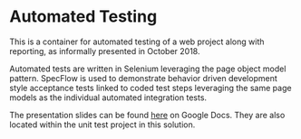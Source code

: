 # Automated Testing

This is a container for automated testing of a web project along with reporting, as informally presented in October 2018.

Automated tests are written in Selenium leveraging the page object model pattern. SpecFlow is used to demonstrate behavior driven development style acceptance tests linked to coded test steps leveraging the same page models as the individual automated integration tests.

The presentation slides can be found [here](https://docs.google.com/presentation/d/13r4RROA3o9cOPFbd5_pNGUC9gUVRsBI1zndQzgwSOnE/edit?usp=sharing) on Google Docs. They are also located within the unit test project in this solution.
